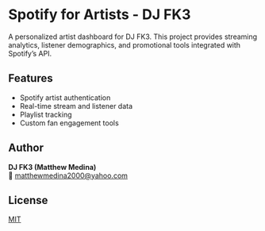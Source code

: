 # Spotify for Artists - DJ FK3

A personalized artist dashboard for DJ FK3. This project provides streaming analytics, listener demographics, and promotional tools integrated with Spotify’s API.

## Features
- Spotify artist authentication
- Real-time stream and listener data
- Playlist tracking
- Custom fan engagement tools

## Author
**DJ FK3 (Matthew Medina)**  
📧 matthewmedina2000@yahoo.com

## License
[MIT](LICENSE)
